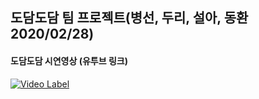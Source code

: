 
## 도담도담 팀 프로젝트(병선, 두리, 설아, 동환 2020/02/28)


#### 도담도담 시연영상 (유투브 링크)
[![Video Label](http://img.youtube.com/vi/Gt5811J6ylM/0.jpg)](https://www.youtube.com/watch?v=Gt5811J6ylM?t=0s) 

